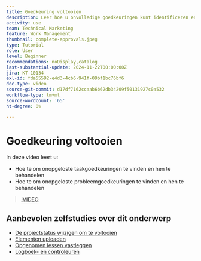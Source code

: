 ```yaml
---
title: Goedkeuring voltooien
description: Leer hoe u onvolledige goedkeuringen kunt identificeren en oplossen zodat u uw project kunt sluiten.
activity: use
team: Technical Marketing
feature: Work Management
thumbnail: complete-approvals.jpeg
type: Tutorial
role: User
level: Beginner
recommendations: noDisplay,catalog
last-substantial-update: 2024-11-22T00:00:00Z
jira: KT-10134
exl-id: fda55592-e4d3-4cb6-941f-09bf1bc76bf6
doc-type: video
source-git-commit: d17df7162ccaab6b62db34209f50131927c0a532
workflow-type: tm+mt
source-wordcount: '65'
ht-degree: 0%

---
```


# Goedkeuring voltooien

In deze video leert u:

* Hoe te om onopgeloste taakgoedkeuringen te vinden en hen te behandelen
* Hoe te om onopgeloste probleemgoedkeuringen te vinden en hen te behandelen

>[!VIDEO](https://video.tv.adobe.com/v/3439422/?quality=12&learn=on&enablevpops)

## Aanbevolen zelfstudies over dit onderwerp

* [De projectstatus wijzigen om te voltooien](/help/manage-work/projects/change-the-project-status.md)
* [Elementen uploaden](/help/manage-work/close-a-project/upload-assets.md)
* [Opgenomen lessen vastleggen](/help/manage-work/close-a-project/lessons-learned-from-closing-a-project.md)
* [Logboek- en controleuren](/help/manage-work/close-a-project/log-and-review-hours.md)

